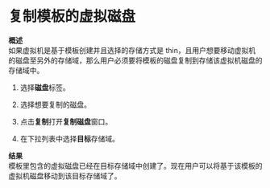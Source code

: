 # 复制模板的虚拟磁盘

**概述**</br>
如果虚拟机是基于模板创建并且选择的存储方式是
thin，且用户想要移动虚拟机的磁盘至另外的存储域，那么用户必须要将模板的磁盘复制到存储该虚拟机磁盘的存储域中。

1. 选择**磁盘**标签。

2. 选择想要复制的磁盘。

3. 点击**复制**打开**复制磁盘**窗口。

4. 在下拉列表中选择**目标**存储域。

**结果**</br>
模板里包含的虚拟磁盘已经在目标存储域中创建了。现在用户可以将基于该模板的虚拟机磁盘移动到该目标存储域了。
